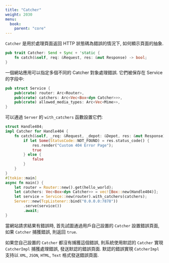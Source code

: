```yaml
---
title: "Catcher"
weight: 2030
menu:
  book:
    parent: "core"
---
```


```Catcher``` 是用於處理頁面返回 HTTP 狀態碼為錯誤的情況下, 如何顯示頁面的抽象.

```rust
pub trait Catcher: Send + Sync + 'static {
    fn catch(&self, req: &Request, res: &mut Response) -> bool;
}
```

一個網站應用可以指定多個不同的 Catcher 對象處理錯誤. 它們被保存在 Service 的字段中:

```rust
pub struct Service {
    pub(crate) router: Arc<Router>,
    pub(crate) catchers: Arc<Vec<Box<dyn Catcher>>>,
    pub(crate) allowed_media_types: Arc<Vec<Mime>>,
}
```

可以通過 ```Server``` 的 ```with_catchers``` 函數設置它們:

```rust
struct Handle404;
impl Catcher for Handle404 {
    fn catch(&self, _req: &Request, _depot: &Depot, res: &mut Response) -> bool {
        if let Some(StatusCode::NOT_FOUND) = res.status_code() {
            res.render("Custom 404 Error Page");
            true
        } else {
            false
        }
    }
}
#[tokio::main]
async fn main() {
    let router = Router::new().get(hello_world);
    let catchers: Vec<Box<dyn Catcher>> = vec![Box::new(Handle404)];
    let service = Service::new(router).with_catchers(catchers);
    Server::new(TcpListener::bind("0.0.0.0:7878"))
        .serve(service())
        .await;
}
```

當網站請求結果有錯誤時, 首先試圖通過用戶自己設置的 ```Catcher``` 設置錯誤頁面, 如果 ```Catcher``` 捕獲錯誤, 則返回 ```true```. 

如果您自己設置的 ```Catcher``` 都沒有捕獲這個錯誤, 則系統使用默認的 ```Catcher``` 實現 ```CatcherImpl``` 捕獲處理錯誤, 發送默認的錯誤頁面. 默認的錯誤實現 ```CatcherImpl``` 支持以 ```XML```, ```JSON```, ```HTML```, ```Text``` 格式發送錯誤頁面.